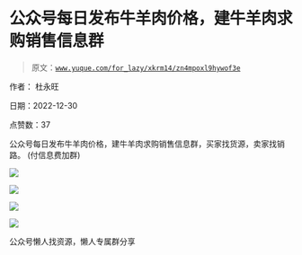 # 公众号每日发布牛羊肉价格，建牛羊肉求购销售信息群

> 原文：[`www.yuque.com/for_lazy/xkrm14/zn4mpoxl9hywof3e`](https://www.yuque.com/for_lazy/xkrm14/zn4mpoxl9hywof3e)

作者： 杜永旺

日期：2022-12-30

点赞数：37

公众号每日发布牛羊肉价格，建牛羊肉求购销售信息群，买家找货源，卖家找销路。 (付信息费加群)

![](img/cd298d09fa29bf395beb43406498b1cf.png)

![](img/26e36248f41a9e6d393a83f552daa05e.png)

![](img/e2d7a52c009e9121fccb7bdbb594b3e0.png)

![](img/dee4c63b9cf15fc80d7688ccb74532e0.png)

公众号懒人找资源，懒人专属群分享


